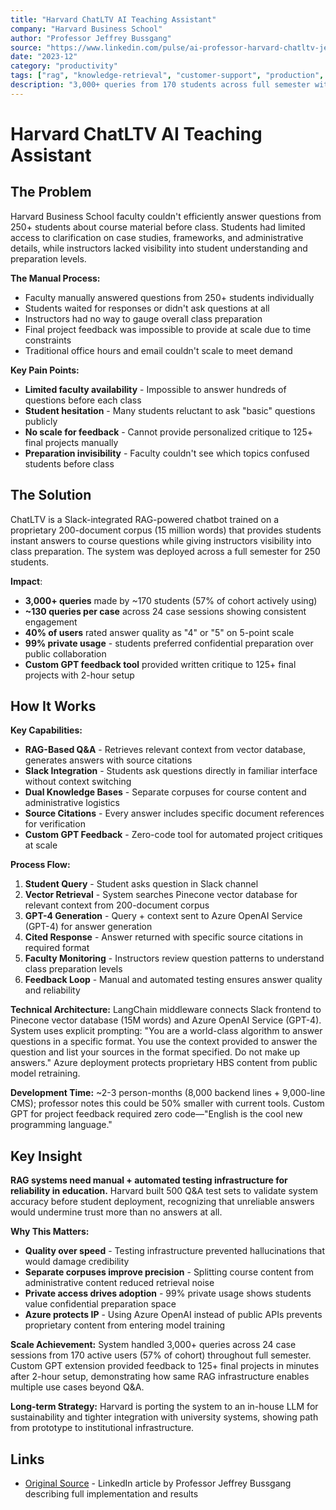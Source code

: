 ```yaml
---
title: "Harvard ChatLTV AI Teaching Assistant"
company: "Harvard Business School"
author: "Professor Jeffrey Bussgang"
source: "https://www.linkedin.com/pulse/ai-professor-harvard-chatltv-jeffrey-bussgang-oiaie/"
date: "2023-12"
category: "productivity"
tags: ["rag", "knowledge-retrieval", "customer-support", "production", "enterprise"]
description: "3,000+ queries from 170 students across full semester with RAG-powered Slack chatbot trained on proprietary course corpus, enabling at-scale faculty support and automated project feedback"
---
```


# Harvard ChatLTV AI Teaching Assistant

## The Problem

Harvard Business School faculty couldn't efficiently answer questions from 250+ students about course material before class. Students had limited access to clarification on case studies, frameworks, and administrative details, while instructors lacked visibility into student understanding and preparation levels.

**The Manual Process:**
- Faculty manually answered questions from 250+ students individually
- Students waited for responses or didn't ask questions at all
- Instructors had no way to gauge overall class preparation
- Final project feedback was impossible to provide at scale due to time constraints
- Traditional office hours and email couldn't scale to meet demand

**Key Pain Points:**
- **Limited faculty availability** - Impossible to answer hundreds of questions before each class
- **Student hesitation** - Many students reluctant to ask "basic" questions publicly
- **No scale for feedback** - Cannot provide personalized critique to 125+ final projects manually
- **Preparation invisibility** - Faculty couldn't see which topics confused students before class

## The Solution

ChatLTV is a Slack-integrated RAG-powered chatbot trained on a proprietary 200-document corpus (15 million words) that provides students instant answers to course questions while giving instructors visibility into class preparation. The system was deployed across a full semester for 250 students.

**Impact**:
- **3,000+ queries** made by ~170 students (57% of cohort actively using)
- **~130 queries per case** across 24 case sessions showing consistent engagement
- **40% of users** rated answer quality as "4" or "5" on 5-point scale
- **99% private usage** - students preferred confidential preparation over public collaboration
- **Custom GPT feedback tool** provided written critique to 125+ final projects with 2-hour setup

## How It Works

**Key Capabilities:**
- **RAG-Based Q&A** - Retrieves relevant context from vector database, generates answers with source citations
- **Slack Integration** - Students ask questions directly in familiar interface without context switching
- **Dual Knowledge Bases** - Separate corpuses for course content and administrative logistics
- **Source Citations** - Every answer includes specific document references for verification
- **Custom GPT Feedback** - Zero-code tool for automated project critiques at scale

**Process Flow:**
1. **Student Query** - Student asks question in Slack channel
2. **Vector Retrieval** - System searches Pinecone vector database for relevant context from 200-document corpus
3. **GPT-4 Generation** - Query + context sent to Azure OpenAI Service (GPT-4) for answer generation
4. **Cited Response** - Answer returned with specific source citations in required format
5. **Faculty Monitoring** - Instructors review question patterns to understand class preparation levels
6. **Feedback Loop** - Manual and automated testing ensures answer quality and reliability

**Technical Architecture:** LangChain middleware connects Slack frontend to Pinecone vector database (15M words) and Azure OpenAI Service (GPT-4). System uses explicit prompting: "You are a world-class algorithm to answer questions in a specific format. You use the context provided to answer the question and list your sources in the format specified. Do not make up answers." Azure deployment protects proprietary HBS content from public model retraining.

**Development Time:** ~2-3 person-months (8,000 backend lines + 9,000-line CMS); professor notes this could be 50% smaller with current tools. Custom GPT for project feedback required zero code—"English is the cool new programming language."

## Key Insight

**RAG systems need manual + automated testing infrastructure for reliability in education.** Harvard built 500 Q&A test sets to validate system accuracy before student deployment, recognizing that unreliable answers would undermine trust more than no answers at all.

**Why This Matters:**
- **Quality over speed** - Testing infrastructure prevented hallucinations that would damage credibility
- **Separate corpuses improve precision** - Splitting course content from administrative content reduced retrieval noise
- **Private access drives adoption** - 99% private usage shows students value confidential preparation space
- **Azure protects IP** - Using Azure OpenAI instead of public APIs prevents proprietary content from entering model training

**Scale Achievement:** System handled 3,000+ queries across 24 case sessions from 170 active users (57% of cohort) throughout full semester. Custom GPT extension provided feedback to 125+ final projects in minutes after 2-hour setup, demonstrating how same RAG infrastructure enables multiple use cases beyond Q&A.

**Long-term Strategy:** Harvard is porting the system to an in-house LLM for sustainability and tighter integration with university systems, showing path from prototype to institutional infrastructure.

## Links

- [Original Source](https://www.linkedin.com/pulse/ai-professor-harvard-chatltv-jeffrey-bussgang-oiaie/) - LinkedIn article by Professor Jeffrey Bussgang describing full implementation and results
